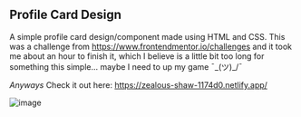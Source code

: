 ## Profile Card Design  
A simple profile card design/component made using HTML and CSS. This was a challenge from https://www.frontendmentor.io/challenges and it took me about an hour to finish it, which I believe is a little bit too long for something this simple... maybe I need to up my game ¯\_(ツ)_/¯

_Anyways_ Check it out here: https://zealous-shaw-1174d0.netlify.app/  

![image](https://imgur.com/N1VCWbf.jpg)
